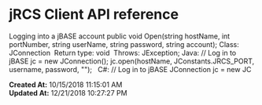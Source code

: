 # jRCS Client API reference

Logging into a jBASE account public void Open(string hostName, int portNumber, string userName, string password, string account); Class: JConnection  Return type: void  Throws: JException; Java: // Log in to jBASE jc = new JConnection(); jc.open(hostName, JConstants.JRCS_PORT, username, password, "");   C#: // Log in to jBASE JConnection jc = new JC  

**Created At:** 10/15/2018 11:15:01 AM  
**Updated At:** 12/21/2018 10:27:27 PM  


